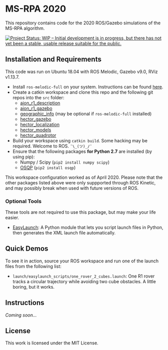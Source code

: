 # MS-RPA 2020

This repository contains code for the 2020 ROS/Gazebo simulations of the MS-RPA algorithm.

[![Project Status: WIP – Initial development is in progress, but there has not yet been a stable, usable release suitable for the public.](https://www.repostatus.org/badges/latest/wip.svg)](https://www.repostatus.org/#wip)


## Installation and Requirements

This code was run on Ubuntu 18.04 with ROS Melodic, Gazebo v9.0, RViz v1.13.7. 

* Install `ros-melodic-full` on your system. Instructions can be found [here](http://wiki.ros.org/melodic/Installation/Ubuntu).
* Create a catkin workspace and clone this repo and the following git repos into the `src` folder:
    * [aion\_r1\_description](https://github.com/aionrobotics/aion_r1_description)
    * [aion\_r1\_gazebo](https://github.com/aionrobotics/aion_r1_gazebo)
    * [geographic\_info](https://github.com/ros-geographic-info/geographic_info) (may be optional if `ros-melodic-full` installed)
    * [hector\_gazebo](https://github.com/tu-darmstadt-ros-pkg/hector_gazebo)
    * [hector\_localization](https://github.com/tu-darmstadt-ros-pkg/hector_localization)
    * [hector\_models](https://github.com/tu-darmstadt-ros-pkg/hector_models)
    * [hector\_quadrotor](https://github.com/tu-darmstadt-ros-pkg/hector_quadrotor)
* Build your workspace using `catkin build`. Some hacking may be required. Welcome to ROS. `¯\_(ツ)_/¯`
* Ensure that the following packages **for Python 2.7** are installed (by using pip):
    * Numpy / Scipy (`pip2 install numpy scipy`)
    * [OSQP](https://osqp.org/) (`pip2 install osqp`)

This workspace configuration worked as of April 2020. Please note that the other packages listed above were only suppported through ROS Kinetic, and may possibly break when used with future versions of ROS. 

### Optional Tools

These tools are not required to use this package, but may make your life easier.

* [EasyLaunch](https://github.com/jusevitch/easylaunch): A Python module that lets you script launch files in Python, then generates the XML launch file automatically.

## Quick Demos

To see it in action, source your ROS workspace and run one of the launch files from the following list:

* `launch/easylaunch_scripts/one_rover_2_cubes.launch`: One R1 rover tracks a circular trajectory while avoiding two cube obstacles. A little boring, but it works.

## Instructions

_Coming soon..._

## License

This work is licensed under the MIT License.

